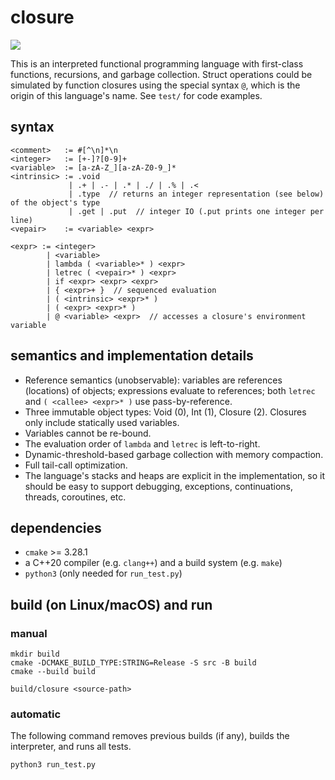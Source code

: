 # closure

![](https://github.com/sdingcn/closure/actions/workflows/run_test.yml/badge.svg)

This is an interpreted functional programming language
with first-class functions, recursions, and garbage collection.
Struct operations could be simulated by function closures
using the special syntax `@`, which is the origin of this language's name.
See `test/` for code examples.

## syntax

```
<comment>   := #[^\n]*\n
<integer>   := [+-]?[0-9]+
<variable>  := [a-zA-Z_][a-zA-Z0-9_]*
<intrinsic> := .void
             | .+ | .- | .* | ./ | .% | .<
             | .type  // returns an integer representation (see below) of the object's type
             | .get | .put  // integer IO (.put prints one integer per line)
<vepair>    := <variable> <expr>

<expr> := <integer>
        | <variable>
        | lambda ( <variable>* ) <expr>
        | letrec ( <vepair>* ) <expr>
        | if <expr> <expr> <expr>
        | { <expr>+ }  // sequenced evaluation
        | ( <intrinsic> <expr>* )
        | ( <expr> <expr>* )
        | @ <variable> <expr>  // accesses a closure's environment variable
```

## semantics and implementation details

+ Reference semantics (unobservable):
  variables are references (locations) of objects;
  expressions evaluate to references;
  both `letrec` and `( <callee> <expr>* )` use pass-by-reference.
+ Three immutable object types: Void (0), Int (1), Closure (2).
  Closures only include statically used variables.
+ Variables cannot be re-bound.
+ The evaluation order of `lambda` and `letrec` is left-to-right.
+ Dynamic-threshold-based garbage collection with memory compaction.
+ Full tail-call optimization.
+ The language's stacks and heaps are explicit in the implementation,
  so it should be easy to support debugging, exceptions, continuations, threads, coroutines, etc.

## dependencies

+ `cmake` >= 3.28.1
+ a C++20 compiler (e.g. `clang++`) and a build system (e.g. `make`)
+ `python3` (only needed for `run_test.py`)

## build (on Linux/macOS) and run

### manual

```
mkdir build
cmake -DCMAKE_BUILD_TYPE:STRING=Release -S src -B build
cmake --build build
```

```
build/closure <source-path>
```

### automatic

The following command removes previous builds (if any), builds the interpreter, and runs all tests.

```
python3 run_test.py
```
